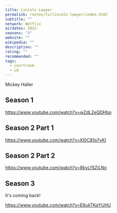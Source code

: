 ```yaml
---
title: Lincoln Lawyer
permalink: /notes/tv/lincoln-lawyer/index.html
subtitle: ""
network: Netflix
airdates: 2022-
seasons: "3"
website: ""
wikipedia: ""
description: ""
rating: ""
recommended: ""
tags:
  - courtroom
  - LA
---
```

Mickey Haller

## Season 1
https://www.youtube.com/watch?v=wZdL2eQDHbo

## Season 2 Part 1
https://www.youtube.com/watch?v=XI0C81p7vKI

## Season 2 Part 2
https://www.youtube.com/watch?v=8byLfSZjLNo

## Season 3
It's coming back!

https://www.youtube.com/watch?v=E6ukTKqYUHU